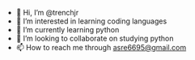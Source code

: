 - 👋 Hi, I’m @trenchjr
- 👀 I’m interested in learning coding languages
- 🌱 I’m currently learning python
- 💞️ I’m looking to collaborate on studying python
- 📫 How to reach me through asre6695@gmail.com

<!---
trenchjr/trenchjr is a ✨ special ✨ repository because its `README.md` (this file) appears on your GitHub profile.
You can click the Preview link to take a look at your changes.
--->
